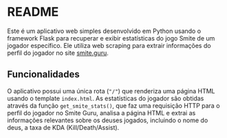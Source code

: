 # README

Este é um aplicativo web simples desenvolvido em Python usando o framework Flask para recuperar e exibir estatísticas do jogo Smite de um jogador específico. Ele utiliza web scraping para extrair informações do perfil do jogador no site [smite.guru](https://smite.guru).

## Funcionalidades

O aplicativo possui uma única rota (`"/"`) que renderiza uma página HTML usando o template `index.html`. As estatísticas do jogador são obtidas através da função `get_smite_stats()`, que faz uma requisição HTTP para o perfil do jogador no Smite Guru, analisa a página HTML e extrai as informações relevantes sobre os deuses jogados, incluindo o nome do deus, a taxa de KDA (Kill/Death/Assist).
